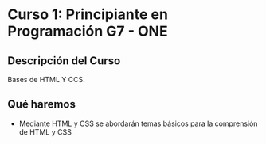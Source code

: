 # Curso 1: Principiante en Programación G7 - ONE

## Descripción del Curso

Bases de HTML Y CCS.

## Qué haremos

- Mediante HTML y CSS se abordarán temas básicos para la comprensión de HTML y CSS